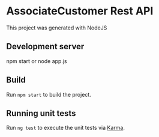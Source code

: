 # AssociateCustomer Rest API

This project was generated with NodeJS

## Development server
npm start or node app.js

## Build

Run `npm start` to build the project. 

## Running unit tests

Run `ng test` to execute the unit tests via [Karma](https://karma-runner.github.io).
